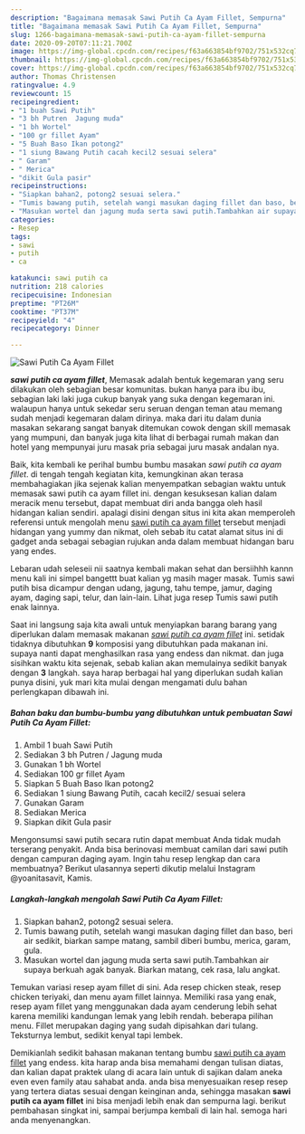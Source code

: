 ```yaml
---
description: "Bagaimana memasak Sawi Putih Ca Ayam Fillet, Sempurna"
title: "Bagaimana memasak Sawi Putih Ca Ayam Fillet, Sempurna"
slug: 1266-bagaimana-memasak-sawi-putih-ca-ayam-fillet-sempurna
date: 2020-09-20T07:11:21.700Z
image: https://img-global.cpcdn.com/recipes/f63a663854bf9702/751x532cq70/sawi-putih-ca-ayam-fillet-foto-resep-utama.jpg
thumbnail: https://img-global.cpcdn.com/recipes/f63a663854bf9702/751x532cq70/sawi-putih-ca-ayam-fillet-foto-resep-utama.jpg
cover: https://img-global.cpcdn.com/recipes/f63a663854bf9702/751x532cq70/sawi-putih-ca-ayam-fillet-foto-resep-utama.jpg
author: Thomas Christensen
ratingvalue: 4.9
reviewcount: 15
recipeingredient:
- "1 buah Sawi Putih"
- "3 bh Putren  Jagung muda"
- "1 bh Wortel"
- "100 gr fillet Ayam"
- "5 Buah Baso Ikan potong2"
- "1 siung Bawang Putih cacah kecil2 sesuai selera"
- " Garam"
- " Merica"
- "dikit Gula pasir"
recipeinstructions:
- "Siapkan bahan2, potong2 sesuai selera."
- "Tumis bawang putih, setelah wangi masukan daging fillet dan baso, beri air sedikit, biarkan sampe matang, sambil diberi bumbu, merica, garam, gula."
- "Masukan wortel dan jagung muda serta sawi putih.Tambahkan air supaya berkuah agak banyak. Biarkan matang, cek rasa, lalu angkat."
categories:
- Resep
tags:
- sawi
- putih
- ca

katakunci: sawi putih ca 
nutrition: 218 calories
recipecuisine: Indonesian
preptime: "PT26M"
cooktime: "PT37M"
recipeyield: "4"
recipecategory: Dinner

---
```



![Sawi Putih Ca Ayam Fillet](https://img-global.cpcdn.com/recipes/f63a663854bf9702/751x532cq70/sawi-putih-ca-ayam-fillet-foto-resep-utama.jpg)

<b><i>sawi putih ca ayam fillet</i></b>, Memasak adalah bentuk kegemaran yang seru dilakukan oleh sebagian besar komunitas. bukan hanya para ibu ibu, sebagian laki laki juga cukup banyak yang suka dengan kegemaran ini. walaupun hanya untuk sekedar seru seruan dengan teman atau memang sudah menjadi kegemaran dalam dirinya. maka dari itu dalam dunia masakan sekarang sangat banyak ditemukan cowok dengan skill memasak yang mumpuni, dan banyak juga kita lihat di berbagai rumah makan dan hotel yang mempunyai juru masak pria sebagai juru masak andalan nya.

Baik, kita kembali ke perihal bumbu bumbu masakan <i>sawi putih ca ayam fillet</i>. di tengah tengah kegiatan kita, kemungkinan akan terasa membahagiakan jika sejenak kalian menyempatkan sebagian waktu untuk memasak sawi putih ca ayam fillet ini. dengan kesuksesan kalian dalam meracik menu tersebut, dapat membuat diri anda bangga oleh hasil hidangan kalian sendiri. apalagi disini dengan situs ini kita akan memperoleh referensi untuk mengolah menu <u>sawi putih ca ayam fillet</u> tersebut menjadi hidangan yang yummy dan nikmat, oleh sebab itu catat alamat situs ini di gadget anda sebagai sebagian rujukan anda dalam membuat hidangan baru yang endes.

Lebaran udah seleseii nii saatnya kembali makan sehat dan bersiihhh kannn menu kali ini simpel bangettt buat kalian yg masih mager masak. Tumis sawi putih bisa dicampur dengan udang, jagung, tahu tempe, jamur, daging ayam, daging sapi, telur, dan lain-lain. Lihat juga resep Tumis sawi putih enak lainnya.


Saat ini langsung saja kita awali untuk menyiapkan barang barang yang diperlukan dalam memasak makanan <u><i>sawi putih ca ayam fillet</i></u> ini. setidak tidaknya dibutuhkan <b>9</b> komposisi yang dibutuhkan pada makanan ini. supaya nanti dapat menghasilkan rasa yang endess dan nikmat. dan juga sisihkan waktu kita sejenak, sebab kalian akan memulainya sedikit banyak dengan <b>3</b> langkah. saya harap berbagai hal yang diperlukan sudah kalian punya disini, yuk mari kita mulai dengan mengamati dulu bahan perlengkapan dibawah ini.

<!--inarticleads1-->

##### Bahan baku dan bumbu-bumbu yang dibutuhkan untuk pembuatan Sawi Putih Ca Ayam Fillet:

1. Ambil 1 buah Sawi Putih
1. Sediakan 3 bh Putren / Jagung muda
1. Gunakan 1 bh Wortel
1. Sediakan 100 gr fillet Ayam
1. Siapkan 5 Buah Baso Ikan potong2
1. Sediakan 1 siung Bawang Putih, cacah kecil2/ sesuai selera
1. Gunakan  Garam
1. Sediakan  Merica
1. Siapkan dikit Gula pasir


Mengonsumsi sawi putih secara rutin dapat membuat Anda tidak mudah terserang penyakit. Anda bisa berinovasi membuat camilan dari sawi putih dengan campuran daging ayam. Ingin tahu resep lengkap dan cara membuatnya? Berikut ulasannya seperti dikutip melalui Instagram @yoanitasavit, Kamis. 

<!--inarticleads2-->

##### Langkah-langkah mengolah Sawi Putih Ca Ayam Fillet:

1. Siapkan bahan2, potong2 sesuai selera.
1. Tumis bawang putih, setelah wangi masukan daging fillet dan baso, beri air sedikit, biarkan sampe matang, sambil diberi bumbu, merica, garam, gula.
1. Masukan wortel dan jagung muda serta sawi putih.Tambahkan air supaya berkuah agak banyak. Biarkan matang, cek rasa, lalu angkat.


Temukan variasi resep ayam fillet di sini. Ada resep chicken steak, resep chicken teriyaki, dan menu ayam fillet lainnya. Memiliki rasa yang enak, resep ayam fillet yang menggunakan dada ayam cenderung lebih sehat karena memiliki kandungan lemak yang lebih rendah. beberapa pilihan menu. Fillet merupakan daging yang sudah dipisahkan dari tulang. Teksturnya lembut, sedikit kenyal tapi lembek. 

Demikianlah sedikit bahasan makanan tentang bumbu <u>sawi putih ca ayam fillet</u> yang endess. kita harap anda bisa memahami dengan tulisan diatas, dan kalian dapat praktek ulang di acara lain untuk di sajikan dalam aneka even even family atau sahabat anda. anda bisa menyesuaikan resep resep yang tertera diatas sesuai dengan keinginan anda, sehingga masakan <b>sawi putih ca ayam fillet</b> ini bisa menjadi lebih enak dan sempurna lagi. berikut pembahasan singkat ini, sampai berjumpa kembali di lain hal. semoga hari anda menyenangkan.
